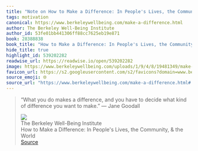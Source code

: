 ```yaml
---
title: "Note on How to Make a Difference: In People's Lives, the Community, & the World via The Berkeley Well-Being Institute"
tags: motivation
canonical: https://www.berkeleywellbeing.com/make-a-difference.html
author: The Berkeley Well-Being Institute
author_id: 53fe01bb441306ff88cc7625eb19e871
book: 28388838
book_title: "How to Make a Difference: In People's Lives, the Community, & the World"
hide_title: true
highlight_id: 539202282
readwise_url: https://readwise.io/open/539202282
image: https://www.berkeleywellbeing.com/uploads/1/9/4/8/19481349/make-a-difference_orig.jpg
favicon_url: https://s2.googleusercontent.com/s2/favicons?domain=www.berkeleywellbeing.com
source_emoji: 🌐
source_url: "https://www.berkeleywellbeing.com/make-a-difference.html#:~:text=%E2%80%9CWhat%20you%20do,%E2%80%95%20Jane%20Goodall"
---
```


> “What you do makes a difference, and you have to decide what kind of difference you want to make.” ― Jane Goodall
> <div class="quoteback-footer"><div class="quoteback-avatar"><img class="mini-favicon" src="https://s2.googleusercontent.com/s2/favicons?domain=www.berkeleywellbeing.com"></div><div class="quoteback-metadata"><div class="metadata-inner"><span style="display:none">FROM:</span><div aria-label="The Berkeley Well-Being Institute" class="quoteback-author"> The Berkeley Well-Being Institute</div><div aria-label="How to Make a Difference: In People's Lives, the Community, & the World" class="quoteback-title"> How to Make a Difference: In People's Lives, the Community, & the World</div></div></div><div class="quoteback-backlink"><a target="_blank" aria-label="go to the full text of this quotation" rel="noopener" href="https://www.berkeleywellbeing.com/make-a-difference.html#:~:text=%E2%80%9CWhat%20you%20do,%E2%80%95%20Jane%20Goodall" class="quoteback-arrow"> Source</a></div></div>